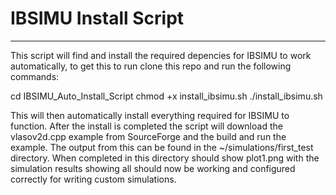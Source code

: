 # IBSIMU Install Script
***

This script will find and install the required depencies for IBSIMU to work automatically, to get this to run clone this repo and run the following commands:

cd IBSIMU_Auto_Install_Script
chmod +x install_ibsimu.sh
./install_ibsimu.sh

This will then automatically install everything required for IBSIMU to function.
After the install is completed the script will download the vlasov2d.cpp example from
SourceForge and the build and run the example. The output from this can be found in the
~/simulations/first_test directory. When completed in this directory should show plot1.png
with the simulation results showing all should now be working and configured correctly for
writing custom simulations.
